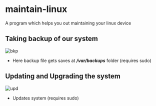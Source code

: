 # maintain-linux
A program which helps you out maintaining your linux device

## Taking backup of our system

![bkp](https://user-images.githubusercontent.com/91955718/192155488-f9169888-4032-494f-a0f4-8177a5c67317.png)

- Here backup file gets saves at ***/var/backups*** folder (requires sudo)

## Updating and Upgrading the system
 ![upd](https://user-images.githubusercontent.com/91955718/192155510-c5a92ecc-f1ae-4805-b4f4-54515d2e56b3.png)
- Updates system (requires sudo)
